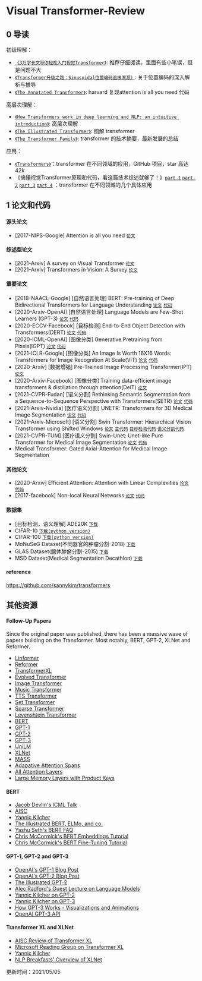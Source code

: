 # Visual Transformer-Review

## 0 导读

初级理解：
- [`《3万字长文带你轻松入门视觉Transformer》`](https://zhuanlan.zhihu.com/p/308301901): 推荐仔细阅读，里面有些小笔误，但是问题不大
- [`《Transformer升级之路：Sinusoidal位置编码追根溯源》`](https://zhuanlan.zhihu.com/p/359500899): 关于位置编码的深入解析与推导
- [`《The Annotated Transformer》`](http://nlp.seas.harvard.edu/2018/04/03/attention.html): harvard 复现attention is all you need 代码

高层次理解：
- [`《How Transformers work in deep learning and NLP: an intuitive introduction》`](https://theaisummer.com/transformer/): 高层次理解
- [`《The Illustrated Transformer》`](http://jalammar.github.io/illustrated-transformer/): 图解 transformer
- [`《The Transformer Family》`](https://lilianweng.github.io/lil-log/2020/04/07/the-transformer-family.html): transformer 的技术摘要，最新发展的总结

应用：
- [`《Transformers》`](https://github.com/huggingface/transformers)：transformer 在不同领域的应用，GitHub 项目，star 高达 42k
- 《搞懂视觉Transformer原理和代码，看这篇技术综述就够了！》[`part 1`](https://mp.weixin.qq.com/s?__biz=MzI5MDUyMDIxNA%3D%3D&chksm=ec1c9073db6b1965d69cdd29d40d51b0148121135e0e73030d099f23deb2ff58fa4558507ab8&idx=1&mid=2247531914&scene=21&sn=3b8d0b4d3821c64e9051a4d645467995#wechat_redirect) [`part 2`](https://mp.weixin.qq.com/s?__biz=MzI5MDUyMDIxNA%3D%3D&chksm=ec1ca0cbdb6b29dd154fc54e28689dd9b074183920e9d7e0b675d9f9eb7946b8e45b94ab28d3&idx=1&mid=2247535922&scene=21&sn=f4ea9fcee78ac604c03924e367844e85#wechat_redirect) [`part 3`](https://mp.weixin.qq.com/s?__biz=MzI5MDUyMDIxNA%3D%3D&chksm=ec1ccf34db6b4622badf7244b6ef6c8809b20a1c60faefb3937822f087f93d27ed019b45907c&idx=1&mid=2247541453&scene=21&sn=f9dfe3bcf5e85b413ce1543178681e1e#wechat_redirect) [`part 4`](https://mp.weixin.qq.com/s?__biz=MzI5MDUyMDIxNA%3D%3D&chksm=ec1cdb48db6b525efa3b087a3798934b6c9082741d41c3d5efe4c74b4e2b470ccaefec3eb787&idx=1&mid=2247546545&scene=21&sn=d9cc512b88c89b8a00482d13250cfd49#wechat_redirect) ：transformer 在不同领域的几个具体应用


## 1 论文和代码

#### 源头论文
- [2017-NIPS-Google] Attention is all you need [`论文`](https://papers.nips.cc/paper/2017/file/3f5ee243547dee91fbd053c1c4a845aa-Paper.pdf)

#### 综述型论文
- [2021-Arxiv] A survey on Visual Transformer [`论文`](https://arxiv.org/pdf/2012.12556.pdf)
- [2021-Arxiv] Transformers in Vision: A Survey [`论文`](https://arxiv.org/pdf/2101.01169.pdf)

#### 重要论文
- [2018-NAACL-Google] [自然语言处理] BERT: Pre-training of Deep Bidirectional Transformers for Language Understanding [`论文`](https://arxiv.org/pdf/1810.04805.pdf) [`代码`](https://github.com/google-research/bert)
- [2020-Arxiv-OpenAI] [自然语言处理] Language Models are Few-Shot Learners (GPT-3) [`论文`](https://arxiv.org/pdf/2005.14165.pdf) [`代码`](https://github.com/openai/gpt-3)
- [2020-ECCV-Facebook] [目标检测] End-to-End Object Detection with Transformers(DERT) [`论文`](https://arxiv.org/pdf/2005.12872.pdf) [`代码`](https://github.com/facebookresearch/detr)
- [2020-ICML-OpenAI] [图像分类] Generative Pretraining from Pixels(IGPT) [`论文`](https://cdn.openai.com/papers/Generative_Pretraining_from_Pixels_V2.pdf) [`代码`](https://github.com/openai/image-gpt)
- [2021-ICLR-Google] [图像分类] An Image Is Worth 16X16 Words: Transformers for Image Recognition At Scale(ViT) [`论文`](https://arxiv.org/pdf/2010.11929.pdf) [`代码`](https://github.com/google-research/vision_transformer)
- [2020-Arxiv] [数据增强] Pre-Trained Image Processing Transformer(IPT) [`论文`](https://arxiv.org/pdf/2012.00364.pdf)
- [2020-Arxiv-Facebook] [图像分类] Training data-efficient image transformers & distillation through attention(DeiT) [`论文`](https://arxiv.org/pdf/2012.12877.pdf)
- [2021-CVPR-Fudan] [语义分割] Rethinking Semantic Segmentation from a Sequence-to-Sequence Perspective with Transformers(SETR) [`论文`](https://arxiv.org/pdf/2012.15840.pdf) [`代码`](https://github.com/fudan-zvg/SETR)
- [2021-Arxiv-Nvidia] [医疗语义分割] UNETR: Transformers for 3D Medical Image Segmentation [`论文`](https://arxiv.org/pdf/2103.10504.pdf) [`代码`](https://github.com/jeya-maria-jose/Medical-Transformer)
- [2021-Arxiv-Microsoft] [语义分割] Swin Transformer: Hierarchical Vision Transformer using Shifted Windows [`论文`](https://arxiv.org/pdf/2103.14030.pdf) [`主代码`](https://github.com/microsoft/Swin-Transformer) [`目标检测代码`](https://github.com/SwinTransformer/Swin-Transformer-Object-Detection) [`语义分割代码`](https://github.com/SwinTransformer/Swin-Transformer-Semantic-Segmentation) 
- [2021-CVPR-TUM] [医疗语义分割] Swin-Unet: Unet-like Pure Transformer for Medical Image Segmentation [`论文`](https://arxiv.org/pdf/2105.05537.pdf) [`代码`](https://github.com/HuCaoFighting/Swin-Unet)
- Medical Transformer: Gated Axial-Attention for Medical Image Segmentation

#### 其他论文
- [2020-Arxiv] Efficient Attention: Attention with Linear Complexities [`论文`](https://arxiv.org/pdf/1812.01243.pdf) [`代码`](https://github.com/cmsflash/efficient-attention)
- [2017-facebook] Non-local Neural Networks [`论文`](https://arxiv.org/pdf/1711.07971.pdf) [`代码`](https://github.com/facebookresearch/video-nonlocal-net)

#### 数据集
- [目标检测，语义理解] ADE20K [`下载`](https://groups.csail.mit.edu/vision/datasets/ADE20K/)
- CIFAR-10 [`下载(python version)`](https://www.cs.toronto.edu/~kriz/cifar-10-python.tar.gz)
- CIFAR-100 [`下载(python version)`](https://www.cs.toronto.edu/~kriz/cifar-100-python.tar.gz)
- MoNuSeG Dataset(不同器官的肿瘤分割-2018) [`下载`](https://monuseg.grand-challenge.org/Data/)
- GLAS Dataset(腺体肿瘤分割-2015) [`下载`](https://warwick.ac.uk/fac/sci/dcs/research/tia/glascontest/)
- MSD Dataset(Medical Segmentation Decathlon) [`下载`](https://drive.google.com/drive/folders/1HqEgzS8BV2c7xYNrZdEAnrHk7osJJ--2)

#### reference
https://github.com/sannykim/transformers

## 其他资源
#### Follow-Up Papers
Since the original paper was published, there has been a massive wave of papers building on the Transformer. Most notably, BERT, GPT-2, XLNet and Reformer. 
- [Linformer](https://arxiv.org/abs/2006.04768)
- [Reformer](https://openreview.net/forum?id=rkgNKkHtvB)
- [TransformerXL](https://arxiv.org/abs/1901.02860)
- [Evolved Transformer](https://arxiv.org/abs/1901.11117)
- [Image Transformer](https://arxiv.org/abs/1802.05751)
- [Music Transformer](https://arxiv.org/abs/1809.04281)
- [TTS Transformer](https://arxiv.org/abs/1809.08895)
- [Set Transformer](https://arxiv.org/abs/1810.00825)
- [Sparse Transformer](https://arxiv.org/abs/1904.10509)
- [Levenshtein Transformer](https://arxiv.org/abs/1905.11006)
- [BERT](https://arxiv.org/abs/1810.04805)
- [GPT-1](https://s3-us-west-2.amazonaws.com/openai-assets/research-covers/language-unsupervised/language_understanding_paper.pdf)
- [GPT-2](https://d4mucfpksywv.cloudfront.net/better-language-models/language_models_are_unsupervised_multitask_learners.pdf)
- [GPT-3](https://arxiv.org/abs/2005.14165)
- [UniLM](https://arxiv.org/abs/1905.03197)
- [XLNet](https://arxiv.org/abs/1906.08237)
- [MASS](https://arxiv.org/abs/1905.02450)
- [Adapative Attention Spans](https://arxiv.org/abs/1905.07799)
- [All Attention Layers](https://arxiv.org/abs/1907.01470)
- [Large Memory Layers with Product Keys](https://arxiv.org/abs/1907.05242)

#### BERT
- [Jacob Devlin's ICML Talk](https://videoken.com/embed/uN4PKDp5HOU?tocitem=4)
- [AISC](https://www.youtube.com/watch?v=BhlOGGzC0Q0)
- [Yannic Kilcher](https://www.youtube.com/watch?v=-9evrZnBorM)
- [The Illustrated BERT, ELMo, and co.](http://jalammar.github.io/illustrated-bert/)
- [Yashu Seth's BERT FAQ](https://yashuseth.blog/2019/06/12/bert-explained-faqs-understand-bert-working/)
- [Chris McCormick's BERT Embeddings Tutorial](https://mccormickml.com/2019/05/14/BERT-word-embeddings-tutorial/)
- [Chris McCormick's BERT Fine-Tuning Tutorial](https://mccormickml.com/2019/07/22/BERT-fine-tuning/)

#### GPT-1, GPT-2 and GPT-3
- [OpenAI's GPT-1 Blog Post](https://openai.com/blog/language-unsupervised/)
- [OpenAI's GPT-2 Blog Post](https://openai.com/blog/better-language-models/)
- [The Illustrated GPT-2](https://jalammar.github.io/illustrated-gpt2/)
- [Alec Radford's Guest Lecture on Language Models](https://www.youtube.com/watch?v=GEtbD6pqTTE&t=2057s)
- [Yannic Kilcher on GPT-2](https://www.youtube.com/watch?v=u1_qMdb0kYU)
- [Yannic Kilcher on GPT-3](https://www.youtube.com/watch?v=SY5PvZrJhLE)
- [How GPT-3 Works - Visualizations and Animations](https://jalammar.github.io/how-gpt3-works-visualizations-animations/)
- [OpenAI GPT-3 API](https://openai.com/blog/openai-api/)

#### Transformer XL and XLNet
- [AISC Review of Transformer XL](https://www.youtube.com/watch?v=cXZ9YBqH3m0&t=2226s)
- [Microsoft Reading Group on Transformer XL](https://www.youtube.com/watch?v=cXZ9YBqH3m0&t=2226s)
- [Yannic Kilcher](https://www.youtube.com/watch?v=H5vpBCLo74U)
- [NLP Breakfasts' Overview of XLNet](https://www.youtube.com/watch?v=cXZ9YBqH3m0&t=2226s)

更新时间：2021/05/05
